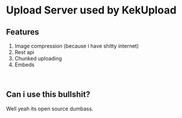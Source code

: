 # Upload Server used by KekUpload

## Features
1. Image compression (because i have shitty internet)
2. Rest api
3. Chunked uploading
4. Embeds

<br>

## Can i use this bullshit?
Well yeah its open source dumbass.
